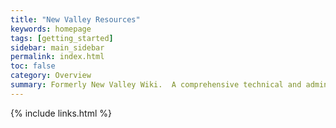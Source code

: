 ```yaml
---
title: "New Valley Resources"
keywords: homepage
tags: [getting_started]
sidebar: main_sidebar
permalink: index.html
toc: false
category: Overview
summary: Formerly New Valley Wiki.  A comprehensive technical and administrative reference.
---
```




{% include links.html %}
